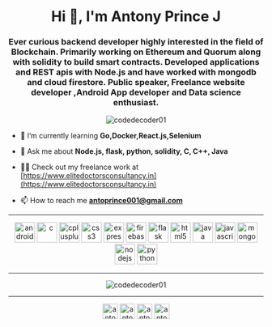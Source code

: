 <h1 align="center">Hi 👋, I'm Antony Prince J</h1>
<h3 align="center">Ever curious backend developer highly interested in the field of Blockchain. Primarily working on Ethereum and Quorum along with solidity to build smart contracts. Developed applications and REST apis with Node.js and have worked with mongodb and cloud firestore. Public speaker, Freelance website developer ,Android App developer and Data science enthusiast.</h3>

<p align="center"> <img src="https://komarev.com/ghpvc/?username=codedecoder01" alt="codedecoder01" /> </p>

- 🌱 I’m currently learning **Go,Docker,React.js,Selenium**

- 💬 Ask me about **Node.js, flask, python, solidity, C, C++, Java**

- 👨‍💻 Check out my freelance work at [https://www.elitedoctorsconsultancy.in](https://www.elitedoctorsconsultancy.in)

- 📫 How to reach me **antoprince001@gmail.com**

<hr></hr>
<p align="center">
	<img src="https://devicons.github.io/devicon/devicon.git/icons/android/android-original-wordmark.svg" alt="android" width="40" height="40"/> 
	<img src="https://devicons.github.io/devicon/devicon.git/icons/c/c-original.svg" alt="c" width="40" height="40"/> 
	<img src="https://devicons.github.io/devicon/devicon.git/icons/cplusplus/cplusplus-original.svg" alt="cplusplus" width="40" height="40"/> 
	<img src="https://devicons.github.io/devicon/devicon.git/icons/css3/css3-original-wordmark.svg" alt="css3" width="40" height="40"/> 
	<img src="https://devicons.github.io/devicon/devicon.git/icons/express/express-original-wordmark.svg" alt="express" width="40" height="40"/> 
	<img src="https://www.vectorlogo.zone/logos/firebase/firebase-icon.svg" alt="firebase" width="40" height="40"/> 
	<img src="https://www.vectorlogo.zone/logos/pocoo_flask/pocoo_flask-icon.svg" alt="flask" width="40" height="40"/> 
	<img src="https://devicons.github.io/devicon/devicon.git/icons/html5/html5-original-wordmark.svg" alt="html5" width="40" height="40"/> 
	<img src="https://devicons.github.io/devicon/devicon.git/icons/java/java-original-wordmark.svg" alt="java" width="40" height="40"/> 
	<img src="https://devicons.github.io/devicon/devicon.git/icons/javascript/javascript-original.svg" alt="javascript" width="40" height="40"/> 
	<img src="https://devicons.github.io/devicon/devicon.git/icons/mongodb/mongodb-original-wordmark.svg" alt="mongodb" width="40" height="40"/> 
	<img src="https://devicons.github.io/devicon/devicon.git/icons/nodejs/nodejs-original-wordmark.svg" alt="nodejs" width="40" height="40"/>
	<img src="https://devicons.github.io/devicon/devicon.git/icons/python/python-original.svg" alt="python" width="40" height="40"/>
 </p><hr></hr>
 <p align="center"><img align="center" src="https://github-readme-stats.vercel.app/api?username=codedecoder01&show_icons=true" alt="codedecoder01" /></p>
<hr></hr>
<p align="center">
<a href="https://linkedin.com/in/antoprince001" target="blank"><img align="center" src="https://cdn.jsdelivr.net/npm/simple-icons@3.0.1/icons/linkedin.svg" alt="antoprince001" height="30" width="30" /></a>
<a href="https://www.quora.com/profile/Antony-Prince-7" target="blank"><img align="center" src="https://cdn.jsdelivr.net/npm/simple-icons@3.0.1/icons/quora.svg" alt="antoprince001" height="30" width="30" /></a>
<a href="https://www.facebook.com/profile.php?id=100009732318389" target="blank"><img align="center" src="https://cdn.jsdelivr.net/npm/simple-icons@3.0.1/icons/facebook.svg" alt="antony prince" height="30" width="30" /></a>
<a href="https://instagram.com/antoprince001" target="blank"><img align="center" src="https://cdn.jsdelivr.net/npm/simple-icons@3.0.1/icons/instagram.svg" alt="antoprince001" height="30" width="30" /></a>
</p>
